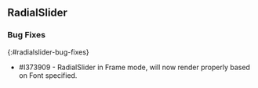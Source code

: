 ## RadialSlider

### Bug Fixes
{:#radialslider-bug-fixes}

* \#I373909 - RadialSlider in Frame mode, will now render properly based on Font specified.

